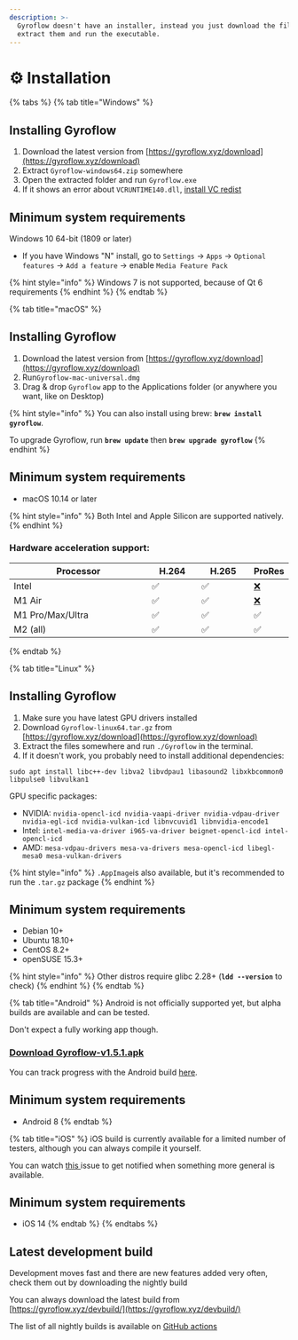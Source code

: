 ```yaml
---
description: >-
  Gyroflow doesn't have an installer, instead you just download the files,
  extract them and run the executable.
---
```


# ⚙ Installation

{% tabs %}
{% tab title="Windows" %}
## Installing Gyroflow

1. Download the latest version from [https://gyroflow.xyz/download](https://gyroflow.xyz/download)
2. Extract `Gyroflow-windows64.zip` somewhere
3. Open the extracted folder and run `Gyroflow.exe`
4. If it shows an error about `VCRUNTIME140.dll`, [install VC redist](https://aka.ms/vs/17/release/vc\_redist.x64.exe)



## Minimum system requirements

Windows 10 64-bit (1809 or later)

* If you have Windows "N" install, go to `Settings` -> `Apps` -> `Optional features` -> `Add a feature` -> enable `Media Feature Pack`

{% hint style="info" %}
Windows 7 is not supported, because of Qt 6 requirements
{% endhint %}
{% endtab %}

{% tab title="macOS" %}
## Installing Gyroflow

1. Download the latest version from [https://gyroflow.xyz/download](https://gyroflow.xyz/download)
2. Run`Gyroflow-mac-universal.dmg`
3. Drag & drop `Gyroflow` app to the Applications folder (or anywhere you want, like on Desktop)

{% hint style="info" %}
You can also install using brew: **`brew install gyroflow`**.&#x20;

To upgrade Gyroflow, run **`brew update`** then **`brew upgrade gyroflow`**
{% endhint %}



## Minimum system requirements

* macOS 10.14 or later

{% hint style="info" %}
Both Intel and Apple Silicon are supported natively.
{% endhint %}



### Hardware acceleration support:

<table><thead><tr><th width="287">Processor</th><th width="85">H.264</th><th width="91">H.265</th><th>ProRes</th></tr></thead><tbody><tr><td>Intel</td><td>✅</td><td>✅</td><td><a href="https://emojipedia.org/cross-mark/">❌</a></td></tr><tr><td>M1 Air</td><td>✅</td><td>✅</td><td><a href="https://emojipedia.org/cross-mark/">❌</a></td></tr><tr><td>M1 Pro/Max/Ultra</td><td>✅</td><td>✅</td><td>✅</td></tr><tr><td>M2 (all)</td><td>✅</td><td>✅</td><td>✅</td></tr></tbody></table>
{% endtab %}

{% tab title="Linux" %}
## Installing Gyroflow

1. Make sure you have latest GPU drivers installed
2. Download `Gyroflow-linux64.tar.gz` from [https://gyroflow.xyz/download](https://gyroflow.xyz/download)
3. Extract the files somewhere and run `./Gyroflow` in the terminal.
4. If it doesn't work, you probably need to install additional dependencies:

`sudo apt install libc++-dev libva2 libvdpau1 libasound2 libxkbcommon0 libpulse0 libvulkan1`

GPU specific packages:

* NVIDIA: `nvidia-opencl-icd nvidia-vaapi-driver nvidia-vdpau-driver nvidia-egl-icd nvidia-vulkan-icd libnvcuvid1 libnvidia-encode1`
* Intel: `intel-media-va-driver i965-va-driver beignet-opencl-icd intel-opencl-icd`
* AMD: `mesa-vdpau-drivers mesa-va-drivers mesa-opencl-icd libegl-mesa0 mesa-vulkan-drivers`

{% hint style="info" %}
`.AppImage`is also available, but it's recommended to run the `.tar.gz` package
{% endhint %}



## Minimum system requirements

* Debian 10+
* Ubuntu 18.10+
* CentOS 8.2+
* openSUSE 15.3+

{% hint style="info" %}
Other distros require glibc 2.28+ (**`ldd --version`** to check)
{% endhint %}
{% endtab %}

{% tab title="Android" %}
Android is not officially supported yet, but alpha builds are available and can be tested.

Don't expect a fully working app though.

### [Download Gyroflow-v1.5.1.apk](../../.gitbook/assets/Gyroflow-v1.5.1.apk)

You can track progress with the Android build [here](https://github.com/gyroflow/gyroflow/issues/33).

## Minimum system requirements

* Android 8
{% endtab %}

{% tab title="iOS" %}
iOS build is currently available for a limited number of testers, although you can always compile it yourself.

You can watch [this ](https://github.com/gyroflow/gyroflow/issues/34)issue to get notified when something more general is available.

## Minimum system requirements

* iOS 14
{% endtab %}
{% endtabs %}





## Latest development build

Development moves fast and there are new features added very often, check them out by downloading the nightly build

You can always download the latest build from [https://gyroflow.xyz/devbuild/](https://gyroflow.xyz/devbuild/)

The list of all nightly builds is available on [GitHub actions](https://github.com/gyroflow/gyroflow/actions)



